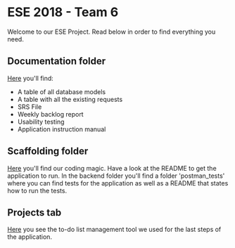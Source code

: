 # ESE 2018 - Team 6

Welcome to our ESE Project. Read below in order to find everything you need.

## Documentation folder
[Here](https://github.com/scg-unibe-ch/ese2018-team6/tree/master/Documentation) you'll find:

- A table of all database models
- A table with all the existing requests
- SRS File
- Weekly backlog report
- Usability testing 
- Application instruction manual 

## Scaffolding folder
[Here](https://github.com/scg-unibe-ch/ese2018-team6/tree/master/ESE-2018-Scaffolding) you'll find our coding magic.
Have a look at the README to get the application to run.
In the backend folder you'll find a folder 'postman_tests' where you can find tests for the application as well as a README that states how to run the tests. 

## Projects tab
[Here](https://github.com/scg-unibe-ch/ese2018-team6/projects/1) you see the to-do list management tool we used for the last steps of the application.